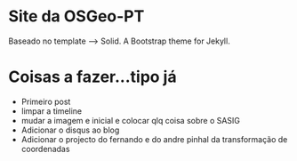 Site da OSGeo-PT
============
Baseado no template --> Solid. A Bootstrap theme for Jekyll.

Coisas a fazer...tipo já
============

* Primeiro post
* limpar a timeline
* mudar a imagem e inicial e colocar qlq coisa sobre o SASIG
* Adicionar o disqus ao blog
* Adicionar o projecto do fernando e do andre pinhal da transformação de coordenadas
